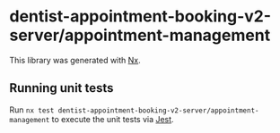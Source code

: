 # dentist-appointment-booking-v2-server/appointment-management

This library was generated with [Nx](https://nx.dev).

## Running unit tests

Run `nx test dentist-appointment-booking-v2-server/appointment-management` to execute the unit tests via [Jest](https://jestjs.io).

